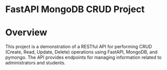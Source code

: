 # FastAPI MongoDB CRUD Project

# Overview

This project is a demonstration of a RESTful API for performing CRUD (Create, Read, Update, Delete) operations using FastAPI, MongoDB, and pymongo. The API provides endpoints for managing information related to administrators and students.

